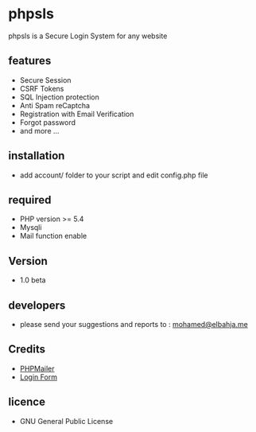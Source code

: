 # phpsls
phpsls is a Secure Login System for any website

## features

- Secure Session
- CSRF Tokens
- SQL Injection protection
- Anti Spam reCaptcha
- Registration with Email Verification
- Forgot password
- and more ... 

## installation 

- add account/ folder to your script and edit config.php file

## required

- PHP version >= 5.4
- Mysqli
- Mail function enable

## Version 
- 1.0 beta

## developers

- please send your suggestions and reports to : mohamed@elbahja.me

## Credits

- [PHPMailer](https://github.com/PHPMailer/PHPMailer)
- [Login Form](https://codepen.io/ace-subido/pen/Cuiep)

## licence

- GNU General Public License

